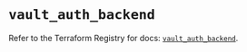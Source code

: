 # `vault_auth_backend`

Refer to the Terraform Registry for docs: [`vault_auth_backend`](https://registry.terraform.io/providers/hashicorp/vault/5.3.0/docs/resources/auth_backend).
